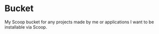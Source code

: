 # Bucket
My Scoop bucket for any projects made by me or applications I want to be installable via Scoop.
